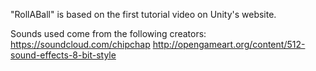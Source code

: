 "RollABall" is based on the first tutorial video on Unity's website.

Sounds used come from the following creators:
https://soundcloud.com/chipchap
http://opengameart.org/content/512-sound-effects-8-bit-style
